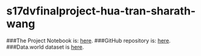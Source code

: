 # s17dvfinalproject-hua-tran-sharath-wang
###The Project Notebook is: [here](FinalProject_Notebook.html).
###GitHub repository is: [here](https://github.com/CannataUTDV/s17dvfinalproject-hua-tran-sharath-wang).
###Data.world dataset is [here](https://data.world/ninaxhua/s-17-dv-final-project).